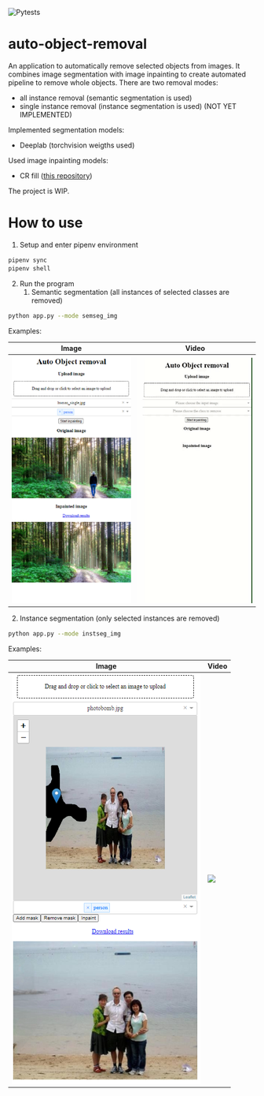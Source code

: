 ![Pytests](https://github.com/mintusf/auto-object-removal/actions/workflows/pytest.yml/badge.svg?branch=main)

# auto-object-removal
An application to automatically remove selected objects from images.
It combines image segmentation with image inpainting to create automated pipeline to remove whole objects.
There are two removal modes:
* all instance removal (semantic segmentation is used)
* single instance removal (instance segmentation is used) (NOT YET IMPLEMENTED)

Implemented segmentation models:
* Deeplab (torchvision weigths used)

Used image inpainting models:
* CR fill ([this repository](https://github.com/zengxianyu/crfill))

The project is WIP.

# How to use

1. Setup and enter pipenv environment
```bash
pipenv sync
pipenv shell
```

2. Run the program
   1. Semantic segmentation (all instances of selected classes are removed)

```bash
python app.py --mode semseg_img
```
Examples:

|  Image  | Video |
| ----------- | ----------- |
| ![](samples/GUI/sem_seg_GUI.PNG)      | ![](samples/GUI/sem_seg_GUI.gif)       |


   2. Instance segmentation (only selected instances are removed)

```bash
python app.py --mode instseg_img
```
Examples:

|  Image  | Video |
| ----------- | ----------- |
| ![](samples/GUI/inst_seg_GUI.PNG)      | ![](samples/GUI/inst_seg_GUI.gif)       |
